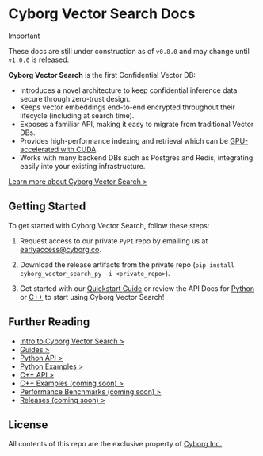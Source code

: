 # Cyborg Vector Search Docs

> [!IMPORTANT]  
> These docs are still under construction as of `v0.8.0` and may change until `v1.0.0` is released.

**Cyborg Vector Search** is the first Confidential Vector DB:

- Introduces a novel architecture to keep confidential inference data secure through zero-trust design.
- Keeps vector embeddings end-to-end encrypted throughout their lifecycle (including at search time).
- Exposes a familiar API, making it easy to migrate from traditional Vector DBs.
- Provides high-performance indexing and retrieval which can be [GPU-accelerated with CUDA](https://developer.nvidia.com/blog/bringing-confidentiality-to-vector-search-with-cyborg-and-nvidia-cuvs/).
- Works with many backend DBs such as Postgres and Redis, integrating easily into your existing infrastructure.

[Learn more about Cyborg Vector Search >](guides/0.overview/0.0.overview.md)

## Getting Started

To get started with Cyborg Vector Search, follow these steps:

1. Request access to our private `PyPI` repo by emailing us at [earlyaccess@cyborg.co](mailto:earlyaccess@cyborg.co?subject=Early%20Access%20Request%20-%20Cyborg%20Vector%20Search).

2. Download the release artifacts from the private repo (`pip install cyborg_vector_search_py -i <private_repo>`).

3. Get started with our [Quickstart Guide](guides/1.getting-started/1.0.quickstart.md) or review the API Docs for [Python](reference/python/) or [C++](reference/cpp/) to start using Cyborg Vector Search!

## Further Reading

- [Intro to Cyborg Vector Search >](guides/0.overview/0.0.overview.md)
- [Guides >](guides/)
- [Python API >](reference/python/py-api.md)
- [Python Examples >](examples/python/)
- [C++ API >](reference/cpp/cpp-api.md)
- [C++ Examples (coming soon) >](examples/cpp/)
- [Performance Benchmarks (coming soon) >](benchmarks/)
- [Releases (coming soon) >](releases/version-roadmap.md)

## License

All contents of this repo are the exclusive property of [Cyborg Inc.](https://www.cyborg.co)
